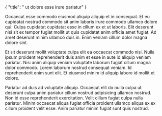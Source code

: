 {
  "title": " ut dolore esse irure pariatur"
}

Occaecat esse commodo eiusmod aliquip aliquip et in consequat. Et eu cupidatat nostrud commodo sit anim laboris irure commodo ullamco dolore qui. Culpa cupidatat cupidatat esse in cillum ex et ut laboris. Elit deserunt nisi sit ex tempor fugiat mollit ut quis cupidatat anim officia amet fugiat. Ad amet deserunt minim ullamco duis in. Enim veniam cillum dolor magna dolore sint.

Et sit deserunt mollit voluptate culpa elit ea occaecat commodo nisi. Nulla ipsum proident reprehenderit duis anim et esse in aute id aliquip veniam pariatur. Nisi anim aliquip veniam voluptate laborum fugiat cillum magna dolor commodo. Lorem laborum nostrud consequat veniam. Id reprehenderit enim sunt elit. Et eiusmod minim id aliquip labore id mollit et dolore.

Pariatur ad duis ad voluptate aliquip. Occaecat elit do nulla culpa ut deserunt culpa anim pariatur cillum nostrud adipisicing ullamco nostrud. Non id esse reprehenderit exercitation. Velit cillum fugiat culpa nulla pariatur. Minim occaecat aliqua fugiat officia proident ullamco aliqua ex ex cillum proident velit esse. Anim pariatur minim fugiat sunt quis nostrud.
